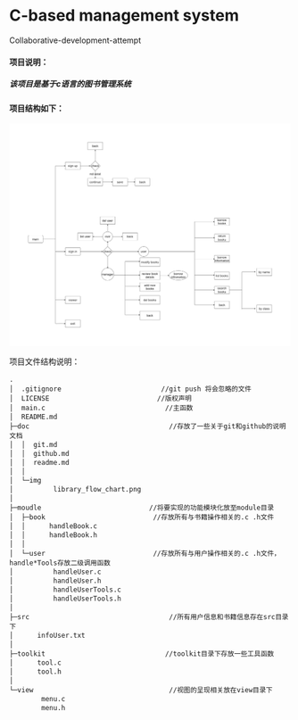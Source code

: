 # C-based management system

Collaborative-development-attempt

#### 项目说明：

##### 	该项目是基于c语言的图书管理系统

#### 	项目结构如下：

![](./doc/img/library_flow_chart.png)

项目文件结构说明：

```
.
│  .gitignore                         //git push 将会忽略的文件
│  LICENSE                           //版权声明
│  main.c                              //主函数
│  README.md                   
├─doc									//存放了一些关于git和github的说明文档
│  │  git.md
│  │  github.md
│  │  readme.md
│  │
│  └─img
│          library_flow_chart.png
│
├─moudle                           //将要实现的功能模块化放至module目录
│  ├─book                           //存放所有与书籍操作相关的.c .h文件
│  │      handleBook.c 
│  │      handleBook.h
│  │
│  └─user							//存放所有与用户操作相关的.c .h文件，handle*Tools存放二级调用函数
│          handleUser.c
│          handleUser.h
│          handleUserTools.c         
│          handleUserTools.h
│
├─src									//所有用户信息和书籍信息存在src目录下
│      infoUser.txt
│
├─toolkit                              //toolkit目录下存放一些工具函数
│      tool.c
│      tool.h
│
└─view                                  //视图的呈现相关放在view目录下
        menu.c
        menu.h
```



